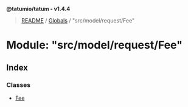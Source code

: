 **@tatumio/tatum - v1.4.4**

> [README](../README.md) / [Globals](../globals.md) / "src/model/request/Fee"

# Module: "src/model/request/Fee"

## Index

### Classes

* [Fee](../classes/_src_model_request_fee_.fee.md)
